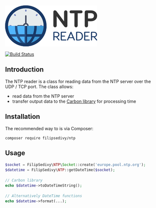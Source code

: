 ![NTP reader](.github/logo.png)

[![Build Status](https://travis-ci.org/filipsedivy/NTP.svg?branch=master)](https://travis-ci.org/filipsedivy/NTP)

Introduction
------------

The NTP reader is a class for reading data from the NTP server over the UDP / TCP port. The class allows:

- read data from the NTP server
- transfer output data to the [Carbon library](https://github.com/briannesbitt/Carbon) for processing time


Installation
------------

The recommended way to is via Composer:

```
composer require filipsedivy/ntp
```


Usage
-----

```php
$socket = FilipSedivy\NTP\Socket::create('europe.pool.ntp.org');
$datetime = FilipSedivy\NTP::getDateTime($socket);

// Carbon library
echo $datetime->toDateTimeString();

// Alternatively DateTime functions
echo $datetime->format(...);
```